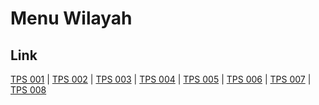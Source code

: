# Menu Wilayah

## Link

[TPS 001](https://github.com/gigit-pemilu/pemilu-2024-94-papua-tengah/tree/main/pilpres/hitung-suara/sub/94-papua-tengah/sub/02-puncak-jaya/sub/15-lumo/sub/2001-lumo/sub/001-tps)
 | 
[TPS 002](https://github.com/gigit-pemilu/pemilu-2024-94-papua-tengah/tree/main/pilpres/hitung-suara/sub/94-papua-tengah/sub/02-puncak-jaya/sub/15-lumo/sub/2001-lumo/sub/002-tps)
 | 
[TPS 003](https://github.com/gigit-pemilu/pemilu-2024-94-papua-tengah/tree/main/pilpres/hitung-suara/sub/94-papua-tengah/sub/02-puncak-jaya/sub/15-lumo/sub/2001-lumo/sub/003-tps)
 | 
[TPS 004](https://github.com/gigit-pemilu/pemilu-2024-94-papua-tengah/tree/main/pilpres/hitung-suara/sub/94-papua-tengah/sub/02-puncak-jaya/sub/15-lumo/sub/2001-lumo/sub/004-tps)
 | 
[TPS 005](https://github.com/gigit-pemilu/pemilu-2024-94-papua-tengah/tree/main/pilpres/hitung-suara/sub/94-papua-tengah/sub/02-puncak-jaya/sub/15-lumo/sub/2001-lumo/sub/005-tps)
 | 
[TPS 006](https://github.com/gigit-pemilu/pemilu-2024-94-papua-tengah/tree/main/pilpres/hitung-suara/sub/94-papua-tengah/sub/02-puncak-jaya/sub/15-lumo/sub/2001-lumo/sub/006-tps)
 | 
[TPS 007](https://github.com/gigit-pemilu/pemilu-2024-94-papua-tengah/tree/main/pilpres/hitung-suara/sub/94-papua-tengah/sub/02-puncak-jaya/sub/15-lumo/sub/2001-lumo/sub/007-tps)
 | 
[TPS 008](https://github.com/gigit-pemilu/pemilu-2024-94-papua-tengah/tree/main/pilpres/hitung-suara/sub/94-papua-tengah/sub/02-puncak-jaya/sub/15-lumo/sub/2001-lumo/sub/008-tps)

